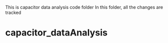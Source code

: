 This is capacitor data analysis code folder
In this folder, all the changes are tracked
# capacitor_dataAnalysis
